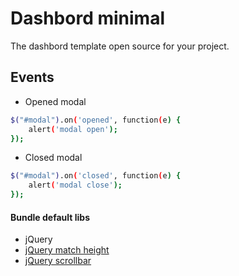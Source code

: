 # Dashbord minimal

The dashbord template open source for your project.

## Events

- Opened modal

```bash
$("#modal").on('opened', function(e) {
    alert('modal open');
});
```

- Closed modal

```bash
$("#modal").on('closed', function(e) {
    alert('modal close');
});
```

#### Bundle default libs

- jQuery
- [jQuery match height](https://brm.io/jquery-match-height)
- [jQuery scrollbar](https://github.com/gromo/jquery.scrollbar)